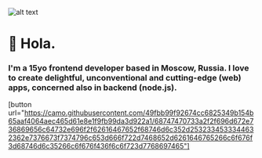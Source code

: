 ![alt text](https://camo.githubusercontent.com/fd961e8de8a74e2265b1f236bf9a40594e3d24aeb6b1e95a5e92f74151104f15/68747470733a2f2f692e696d6775722e636f6d2f754e534d6d4f6c2e706e67)
# 👋 Hola. 
### I'm a 15yo frontend developer based in Moscow, Russia. I love to create delightful, unconventional and cutting-edge (web) apps, concerned also in backend (node.js).
[button url="https://camo.githubusercontent.com/49fbb99f92674cc6825349b154b65aaf4064aec465d61e8e1f9fb99da3d922a1/68747470733a2f2f696d672e736869656c64732e696f2f62616467652f68746d6c352d2532334533344632362e7376673f7374796c653d666f722d7468652d6261646765266c6f676f3d68746d6c35266c6f676f436f6c6f723d7768697465"]
